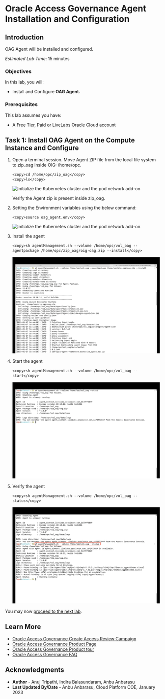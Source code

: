 # Oracle Access Governance Agent Installation and Configuration

## Introduction

OAG Agent will be installed and configured. 

*Estimated Lab Time*: 15 minutes

### Objectives

In this lab, you will:
 * Install and Configure **OAG Agent.**

### Prerequisites
This lab assumes you have:
- A Free Tier, Paid or LiveLabs Oracle Cloud account


## Task 1: Install OAG Agent on the Compute Instance and Configure

1. Open a terminal session.  Move Agent ZIP file from the local file system to zip_oag inside OIG: /home/opc. 

    ```
    <copy>cd /home/opc/zip_oag</copy>
    <copy>ls</copy>
    ```
    ![Initialize the Kubernetes cluster and the pod network add-on](images/terminal-oag.png) 

     Verify the Agent zip is present inside zip_oag.

    
2. Setting the Environment variables using the below command:

    ```
    <copy>source oag_agent.env</copy>
    ```
    ![Initialize the Kubernetes cluster and the pod network add-on](images/env-setup.png) 
 

3. Install the agent

    ```
    <copy>sh agentManagement.sh --volume /home/opc/vol_oag --agentpackage /home/opc/zip_oag/oig-oag.zip --install</copy>
    ```
    ![Initialize the Kubernetes cluster and the pod network add-on](images/agent-install.png) 

4. Start the agent
     ```
    <copy>sh agentManagement.sh --volume /home/opc/vol_oag --start</copy>
    ```
    ![Initialize the Kubernetes cluster and the pod network add-on](images/agent-start.png) 

5. Verify the agent

     ```
    <copy>sh agentManagement.sh --volume /home/opc/vol_oag --status</copy>
    ```
    ![Initialize the Kubernetes cluster and the pod network add-on](images/agent-status.png) 


You may now [proceed to the next lab](#next).

## Learn More

* [Oracle Access Governance Create Access Review Campaign](https://docs.oracle.com/en/cloud/paas/access-governance/pdapg/index.html)
* [Oracle Access Governance Product Page](https://www.oracle.com/security/cloud-security/access-governance/)
* [Oracle Access Governance Product tour](https://www.oracle.com/webfolder/s/quicktours/paas/pt-sec-access-governance/index.html)
* [Oracle Access Governance FAQ](https://www.oracle.com/security/cloud-security/access-governance/faq/)

## Acknowledgments
* **Author** - Anuj Tripathi, Indira Balasundaram, Anbu Anbarasu 
* **Last Updated By/Date** - Anbu Anbarasu, Cloud Platform COE, January 2023